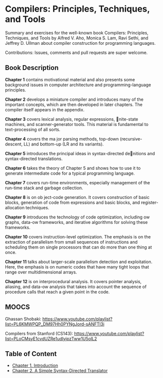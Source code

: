 # Compilers: Principles, Techniques, and Tools
Summary and exercises for the well-known book Compilers: Principles, Techniques, and Tools by Alfred V. Aho, Monica S. Lam, Ravi Sethi, and Jeffrey D. Ullman about compiler construction for programming languages.

Contributions: Issues, comments and pull requests are super welcome.

## Book Description
**Chapter 1** contains motivational material and also presents some background issues in computer architecture and programming-language principles.

**Chapter 2** develops a miniature compiler and introduces many of the important concepts, which are then developed in later chapters. The compiler itself appears in the appendix.

**Chapter 3** covers lexical analysis, regular expressions, nite-state machines, and scanner-generator tools. This material is fundamental to text-processing of all sorts.

**Chapter 4** covers the ma jor parsing methods, top-down (recursive-descent, LL) and bottom-up (LR and its variants).

**Chapter 5** introduces the principal ideas in syntax-directed denitions and syntax-directed translations.

**Chapter 6** takes the theory of Chapter 5 and shows how to use it to generate intermediate code for a typical programming language.

**Chapter 7** covers run-time environments, especially management of the run-time stack and garbage collection.

**Chapter 8** is on ob ject-code generation. It covers construction of basic blocks, generation of code from expressions and basic blocks, and register-allocation techniques.

**Chapter 9** introduces the technology of code optimization, including ow graphs, data-ow frameworks, and iterative algorithms for solving these frameworks.

**Chapter 10** covers instruction-level optimization. The emphasis is on the extraction of parallelism from small sequences of instructions and scheduling them on single processors that can do more than one thing at once.

**Chapter 11** talks about larger-scale parallelism detection and exploitation. Here, the emphasis is on numeric codes that have many tight loops that range over multidimensional arrays.

**Chapter 12** is on interprocedural analysis. It covers pointer analysis, aliasing, and data-ow analysis that takes into account the sequence of procedure calls that reach a given point in the code.

## MOOCS
Ghassan Shobaki: https://www.youtube.com/playlist?list=PL6KMWPQP_DM97Hh0PYNgJord-sANFTI3i

Compilers from Stanford (CS143): https://www.youtube.com/playlist?list=PLoCMsyE1cvdUZRe1udlyjpzTww1U5olL2

## Table of Content
- [Chapter 1. Introduction](#)
- [Chapter 2. A Simple Syntax-Directed Translator](#)
